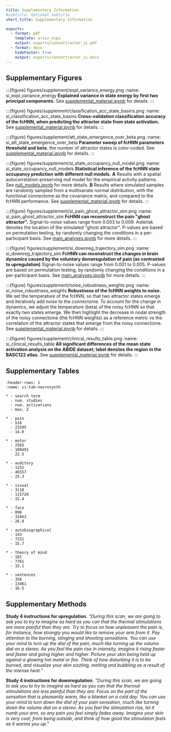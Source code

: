 ```yaml
---
title: Supplementary Information
#subtitle: Optional Subtitle
short_title: Supplementary Information

exports:
  - format: pdf
    template: arxiv_nips
    output: exports/connattractor_si.pdf
  - format: docx
    hideFooter: true
    output: exports/connattractor_si.docx
---
```


## Supplementary Figures

:::{figure} figures/supplement/expl_variance_energy.png
:name: si_expl_variance_energy
**Explained variance in state energy by first two principal components.** See [supplemental_material.ipynb](https://github.com/pni-lab/connattractor/blob/master/notebooks/supplemental_material.ipynb) for details.
:::

:::{figure} figures/supplement/classification_acc_state_basins.png
:name: si_classification_acc_state_basins
**Cross-validation classification accuracy of the fcHNN, when predicting the attractor state from state 
activation.**  See [supplemental_material.ipynb](https://github.com/pni-lab/connattractor/blob/master/notebooks/supplemental_material.ipynb) for details.
:::

:::{figure} figures/supplement/att_state_emergence_over_beta.png
:name: si_att_state_emergence_over_beta
**Parameter sweep of fcHNN parameters threshold and beta.** the number of attractor states is color-coded. See [supplemental_material.ipynb](https://github.com/pni-lab/connattractor/blob/master/notebooks/supplemental_material.ipynb) for details.
:::

:::{figure} figures/supplement/si_state_occupancy_null_model.png
:name: si_state_occupancy_null_models
**Statistical inference of the fcHNN state occupancy prediction with different null models.**
**A** Results with a spatial autocorrelation-preserving null model for the empirical activity patterns. See [null_models.ipynb](https://github.com/pni-lab/connattractor/blob/master/notebooks/null_models.ipynb) for more details.
**B** Results where simulated samples are randomly sampled from a multivariate normal distribution, with the functional connectome as the covariance matrix, and compared to the fcHNN performance. See [supplemental_material.ipynb](https://github.com/pni-lab/connattractor/blob/master/notebooks/supplemental_material.ipynb) for details.
:::

:::{figure} figures/supplement/si_pain_ghost_attractor_sim.png
:name: si_pain_ghost_attractor_sim
**FcHNN can reconstruct the pain "ghost attractor".**
Signal-to-noise values range from 0.003 to 0.009. Asterisk denotes the location of the simulated "ghost attractor". P-values are based on permutation testing, by randomly changing the conditions in a per-participant basis. See [main_analyses.ipynb](https://github.com/pni-lab/connattractor/blob/master/notebooks/main_analyses.ipynb) for more details.
:::

:::{figure} figures/supplement/si_downreg_trajectory_sim.png
:name: si_downreg_trajectory_sim
**FcHNN can reconstruct the changes in brain dynamics caused by the voluntary donwregulation of pain (as contrasted to upregulation)**
Signal-to-noise values range from 0.001 to 0.005. P-values are based on permutation testing, by randomly changing the conditions in a per-participant basis. See [main_analyses.ipynb](https://github.com/pni-lab/connattractor/blob/master/notebooks/main_analyses.ipynb) for more details.
:::

:::{figure} figures/supplement/noise_robustness_weights.png
:name: si_noise_robustness_weights
**Robustness of the fcHNN weights to noise.**
We set the temperature of the fcHNN, so that two attractor states emerge and iteratively add noise to the connectome. 
To account for the change in dynamics, we adjust the temperature (beta) of the noisy fcHNN so that exactly two states emerge. We then highlight the decrease in nodal strength of the noisy connectome (the fcHNN weights) as a reference metric 
vs the correlation of the attractor states that emerge from the noisy connectome. See [supplemental_material.ipynb](https://github.com/pni-lab/connattractor/blob/master/notebooks/supplemental_material.ipynb) for details.
:::

:::{figure} figures/supplement/clinical_results_table.png
:name: si_clinical_results_table
**All significant differences of the mean state activation analysis on the ABIDE dataset; label denotes the region
in the BASC122 atlas.** See [supplemental_material.ipynb](https://github.com/pni-lab/connattractor/blob/master/notebooks/supplemental_material.ipynb) for details.
:::

## Supplementary Tables
```{list-table} **Neurosynth meta-analyses.** The table includes details about the term used for the automated meta-analyses, as well as the number of studies included in the meta-analysis, the total number of reported activations and the maximal Z-statistic from the meta-analysis.
:header-rows: 1
:name: si-tab-neurosynth

* - search term
  - num. studies
  - num. activations
  - max. Z
  
* - pain
  - 516
  - 23295
  - 14.8
  
* - motor
  - 2565
  - 109491
  - 22.5
 
* - auditory
  - 1252
  - 46557
  - 25.3
  
* - visual
  - 3110
  - 115726
  - 15.4
    
* - face
  - 896
  - 31842
  - 26.8
    
* - autobiographical
  - 143
  - 7251
  - 15.7
    
* - theory of mind
  - 181
  - 7761
  - 15.1
    
* - sentences
  - 356
  - 13461
  - 16.5

```

## Supplementary Methods
**Study 4 instructions for upregulation.**
*“During this scan, we are going to ask you to try to imagine as hard as you can that the thermal stimulations are more painful than they are. Try to focus on how unpleasant the pain is, for instance, how strongly you would like to remove your arm from it. Pay attention to the burning, stinging and shooting sensations. You can use your mind to turn up the dial of the pain, much like turning up the volume dial on a stereo. As you feel the pain rise in intensity, imagine it rising faster and faster and going higher and higher. Picture your skin being held up against a glowing hot metal or fire. Think of how disturbing it is to be burned, and visualize your skin sizzling, melting and bubbling as a result of the intense heat.”*

**Study 4 instructions for downregulation.**
*“During this scan, we are going to ask you to try to imagine as hard as you can that the thermal stimulations are less painful than they are. Focus on the part of the sensation that is pleasantly warm, like a blanket on a cold day. You can use your mind to turn down the dial of your pain sensation, much like turning down the volume dial on a stereo. As you feel the stimulation rise, let it numb your arm, so any pain you feel simply fades away. Imagine your skin is very cool, from being outside, and think of how good the stimulation feels as it warms you up.”*



